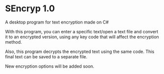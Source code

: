 # SEncryp 1.0

A desktop program for text encryption made on C#

With this program, you can enter a specific text/open a text file and convert it to an encrypted version, using any key code that will affect the encryption method.

Also, this program decrypts the encrypted text using the same code. This final text can be saved to a separate file.

New encryption options will be added soon.
 
